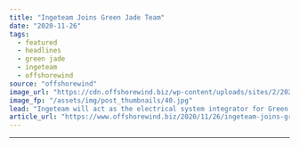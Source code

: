 ```yaml
---
title: "Ingeteam Joins Green Jade Team"
date: "2020-11-26"
tags: 
  - featured
  - headlines
  - green jade
  - ingeteam
  - offshorewind
source: "offshorewind"
image_url: "https://cdn.offshorewind.biz/wp-content/uploads/sites/2/2020/04/30085422/Green-Jade-Artist-Impression-CSBC-DEME.jpg"
image_fp: "/assets/img/post_thumbnails/40.jpg"
lead: "Ingeteam will act as the electrical system integrator for Green Jade, the first floating"
article_url: "https://www.offshorewind.biz/2020/11/26/ingeteam-joins-green-jade-team/"
---
```


---
